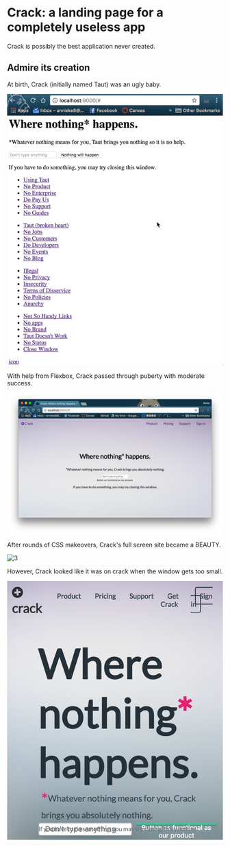 # Crack: a landing page for a completely useless app
Crack is possibly the best application never created.

## Admire its creation
At birth, Crack (initially named Taut) was an ugly baby.

![1](/img/1.gif)

With help from Flexbox, Crack passed through puberty with moderate success.

![2](/img/2.png)

After rounds of CSS makeovers, Crack's full screen site became a BEAUTY.

![3](/img/3.gif)

However, Crack looked like it was on crack when the window gets too small.

![4](/img/4.png)
